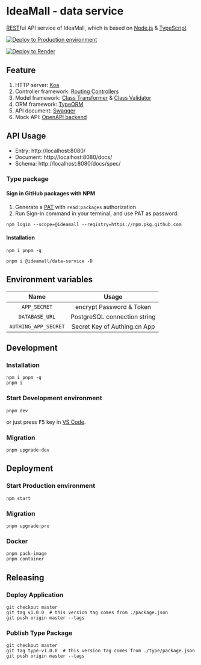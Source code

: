 # IdeaMall - data service

[REST][1]ful API service of IdeaMall, which is based on [Node.js][2] & [TypeScript][3]

[![Deploy to Production environment](https://github.com/IdeaMall/data-service/actions/workflows/deploy-production.yml/badge.svg)][4]

[![Deploy to Render](https://render.com/images/deploy-to-render-button.svg)][5]

## Feature

1. HTTP server: [Koa][6]
2. Controller framework: [Routing Controllers][7]
3. Model framework: [Class Transformer][8] & [Class Validator][9]
4. ORM framework: [TypeORM][10]
5. API document: [Swagger][11]
6. Mock API: [OpenAPI backend][12]

## API Usage

-   Entry: http://localhost:8080/
-   Document: http://localhost:8080/docs/
-   Schema: http://localhost:8080/docs/spec/

### Type package

#### Sign in GitHub packages with NPM

1. Generate a [PAT][13] with `read:packages` authorization
2. Run Sign-in command in your terminal, and use PAT as password:

```shell
npm login --scope=@ideamall --registry=https://npm.pkg.github.com
```

#### Installation

```shell
npm i pnpm -g

pnpm i @ideamall/data-service -D
```

## Environment variables

|         Name         |            Usage             |
| :------------------: | :--------------------------: |
|     `APP_SECRET`     |   encrypt Password & Token   |
|    `DATABASE_URL`    | PostgreSQL connection string |
| `AUTHING_APP_SECRET` | Secret Key of Authing.cn App |

## Development

### Installation

```shell
npm i pnpm -g
pnpm i
```

### Start Development environment

```shell
pnpm dev
```

or just press <kbd>F5</kbd> key in [VS Code][14].

### Migration

```shell
pnpm upgrade:dev
```

## Deployment

### Start Production environment

```shell
npm start
```

### Migration

```shell
pnpm upgrade:pro
```

### Docker

```shell
pnpm pack-image
pnpm container
```

## Releasing

### Deploy Application

```shell
git checkout master
git tag v1.0.0  # this version tag comes from ./package.json
git push origin master --tags
```

### Publish Type Package

```shell
git checkout master
git tag type-v1.0.0  # this version tag comes from ./type/package.json
git push origin master --tags
```

[1]: https://en.wikipedia.org/wiki/Representational_state_transfer
[2]: https://nodejs.org/
[3]: https://www.typescriptlang.org/
[4]: https://github.com/IdeaMall/data-service/actions/workflows/deploy-production.yml
[5]: https://render.com/deploy
[6]: https://koajs.com/
[7]: https://github.com/typestack/routing-controllers
[8]: https://github.com/typestack/class-transformer
[9]: https://github.com/typestack/class-validator
[10]: https://typeorm.io/
[11]: https://swagger.io/
[12]: https://github.com/anttiviljami/openapi-backend
[13]: https://github.com/settings/tokens
[14]: https://code.visualstudio.com/

